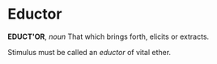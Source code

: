 # Eductor

**EDUCT'OR**, _noun_ That which brings forth, elicits or extracts.

Stimulus must be called an _eductor_ of vital ether.